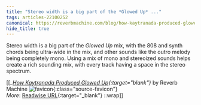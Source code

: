 ```yaml
---
title: "Stereo width is a big part of the *Glowed Up* ..."
tags: articles-22100252
canonical: https://reverbmachine.com/blog/how-kaytranada-produced-glowed-up/
hide_title: true
---
```


Stereo width is a big part of the *Glowed Up* mix, with the 808 and synth chords being ultra-wide in the mix, and other sounds like the outro melody being completely mono. Using a mix of mono and stereoized sounds helps create a rich sounding mix, with every track having a space in the stereo spectrum.


[[<cite>_[How Kaytranada Produced Glowed Up](https://reverbmachine.com/blog/how-kaytranada-produced-glowed-up/){:target="_blank"}_</cite> by Reverb Machine ![favicon](https://s2.googleusercontent.com/s2/favicons?domain=reverbmachine.com){:class="source-favicon"}<br>
_More_: [Readwise URL](https://readwise.io/open/435813957){:target="_blank"}
::wrap]]